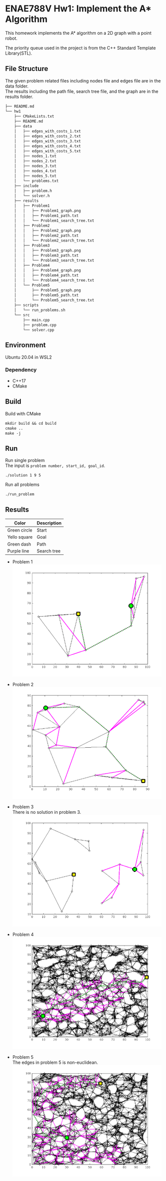 # ENAE788V Hw1: Implement the A\* Algorithm
This homework implements the A\* algorithm on a 2D graph with a point robot.  

The priority queue used in the project is from the C++ Standard Template Library(STL).

## File Structure
The given problem related files including nodes file and edges file are in the data folder.  
The results including the path file, search tree file, and the graph are in the results folder.  

```
├── README.md
└── hw1
    ├── CMakeLists.txt
    ├── README.md
    ├── data
    │   ├── edges_with_costs_1.txt
    │   ├── edges_with_costs_2.txt
    │   ├── edges_with_costs_3.txt
    │   ├── edges_with_costs_4.txt
    │   ├── edges_with_costs_5.txt
    │   ├── nodes_1.txt
    │   ├── nodes_2.txt
    │   ├── nodes_3.txt
    │   ├── nodes_4.txt
    │   ├── nodes_5.txt
    │   └── problems.txt
    ├── include
    │   ├── problem.h
    │   └── solver.h
    ├── results
    │   ├── Problem1
    │   │   ├── Problem1_graph.png
    │   │   ├── Problem1_path.txt
    │   │   └── Problem1_search_tree.txt
    │   ├── Problem2
    │   │   ├── Problem2_graph.png
    │   │   ├── Problem2_path.txt
    │   │   └── Problem2_search_tree.txt
    │   ├── Problem3
    │   │   ├── Problem3_graph.png
    │   │   ├── Problem3_path.txt
    │   │   └── Problem3_search_tree.txt
    │   ├── Problem4
    │   │   ├── Problem4_graph.png
    │   │   ├── Problem4_path.txt
    │   │   └── Problem4_search_tree.txt
    │   └── Problem5
    │       ├── Problem5_graph.png
    │       ├── Problem5_path.txt
    │       └── Problem5_search_tree.txt
    ├── scripts
    │   └── run_problems.sh
    └── src
        ├── main.cpp
        ├── problem.cpp
        └── solver.cpp
```

## Environment
Ubuntu 20.04 in WSL2
### Dependency
- C++17
- CMake

## Build
Build with CMake
```
mkdir build && cd build
cmake ..
make -j
```

## Run 
Run single problem  
The input is `problem number, start_id, goal_id`.  

```
./solution 1 9 5
```
Run all problems
```
./run_problem
```

## Results
|Color|Description|
|-----|-----|
|Green circle|Start|
|Yello square|Goal|
|Green dash|Path|
|Purple line|Search tree| 

- Problem 1  
![problem1](./results/Problem1/Problem1_graph.png)

- Problem 2  
![problem2](./results/Problem2/Problem2_graph.png)

- Problem 3  
There is no solution in problem 3.
![problem3](./results/Problem3/Problem3_graph.png)

- Problem 4  
![problem4](./results/Problem4/Problem4_graph.png)

- Problem 5  
The edges in problem 5 is non-euclidean.
![problem5](./results/Problem5/Problem5_graph.png)

